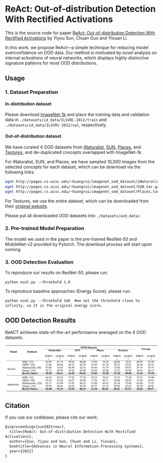 # ReAct: Out-of-distribution Detection With Rectified Activations

This is the source code for paper [ReAct: Out-of-distribution Detection With Rectified Activations](https://openreview.net/pdf?id=IBVBtz_sRSm)
by Yiyou Sun, Chuan Guo and Yixuan Li.

In this work, we propose ReAct—a simple technique for reducing model overconfidence on OOD data. 
Our method is motivated by novel analysis on internal activations of neural networks, which displays highly distinctive 
signature patterns for most OOD distributions. 

## Usage

### 1. Dataset Preparation

#### In-distribution dataset

Please download [ImageNet-1k](http://www.image-net.org/challenges/LSVRC/2012/index) and place the training data and validation data in
`./datasets/id_data/ILSVRC-2012/train` and  `./datasets/id_data/ILSVRC-2012/val`, respectively.

#### Out-of-distribution dataset

We have curated 4 OOD datasets from 
[iNaturalist](https://arxiv.org/pdf/1707.06642.pdf), 
[SUN](https://vision.princeton.edu/projects/2010/SUN/paper.pdf), 
[Places](http://places2.csail.mit.edu/PAMI_places.pdf), 
and [Textures](https://arxiv.org/pdf/1311.3618.pdf), 
and de-duplicated concepts overlapped with ImageNet-1k.

For iNaturalist, SUN, and Places, we have sampled 10,000 images from the selected concepts for each dataset,
which can be download via the following links:
```bash
wget http://pages.cs.wisc.edu/~huangrui/imagenet_ood_dataset/iNaturalist.tar.gz
wget http://pages.cs.wisc.edu/~huangrui/imagenet_ood_dataset/SUN.tar.gz
wget http://pages.cs.wisc.edu/~huangrui/imagenet_ood_dataset/Places.tar.gz
```

For Textures, we use the entire dataset, which can be downloaded from their
[original website](https://www.robots.ox.ac.uk/~vgg/data/dtd/).

Please put all downloaded OOD datasets into `./datasets/ood_data/`.

### 2. Pre-trained Model Preparation

The model we used in the paper is the pre-trained ResNet-50 and MobileNet-v2 provided by Pytorch. The download process
will start upon running.

### 3. OOD Detection Evaluation

To reproduce our results on ResNet-50, please run:
```
python eval.py --threshold 1.0
```

To reproduce baseline approaches (Energy Score), please run:


```
python eval.py --threshold 1e6  #we set the threshold close to infinity, so it is the original energy score.
```


## OOD Detection Results

ReACT achieves state-of-the-art performance averaged on the 4 OOD datasets.

![results](figs/results.png)

## Citation

If you use our codebase, please cite our work:
```
@inproceedings{sun2021react,
  title={ReAct: Out-of-distribution Detection With Rectified Activations},
  author={Sun, Yiyou and Guo, Chuan and Li, Yixuan},
  booktitle={Advances in Neural Information Processing Systems},
  year={2021}
}
```
